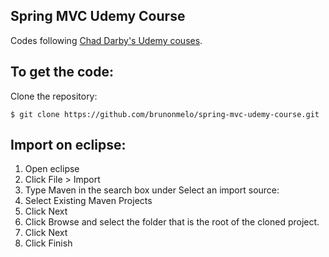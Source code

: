 Spring MVC Udemy Course
-------------------
Codes following [Chad Darby's Udemy couses](https://www.udemy.com/spring-hibernate-tutorial/learn/v4/overview).

To get the code:
-------------------
Clone the repository:

    $ git clone https://github.com/brunonmelo/spring-mvc-udemy-course.git

Import on eclipse:
-------------------	

1. Open eclipse
2. Click File > Import
3. Type Maven in the search box under Select an import source:
4. Select Existing Maven Projects
5. Click Next
6. Click Browse and select the folder that is the root of the cloned project.
7. Click Next
8. Click Finish
